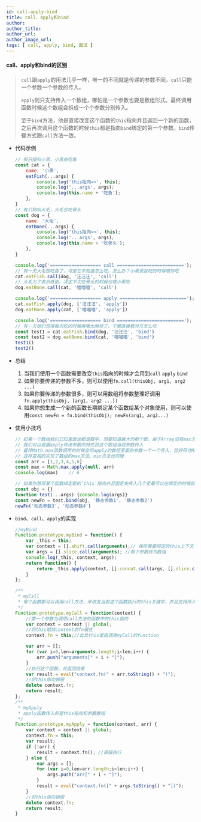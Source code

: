 ```yaml
---
id: call-apply-bind
title: call、apply和bind
author: 
author_title: 
author_url: 
author_image_url: 
tags: [ call, apply, bind, 面试 ]
---
```



#### call、apply和bind的区别

  > `call`跟`apply`的用法几乎一样，唯一的不同就是传递的参数不同，`call`只能一个参数一个参数的传入。
  >
  > `apply`则只支持传入一个数组，哪怕是一个参数也要是数组形式。最终调用函数时候这个数组会拆成一个个参数分别传入。
  >
  > 至于`bind`方法，他是直接改变这个函数的`this`指向并且返回一个新的函数，之后再次调用这个函数的时候`this`都是指向`bind`绑定的第一个参数。`bind`传餐方式跟`call`方法一致。


<!--truncate-->



- 代码示例

  ```js
  // 有只猫叫小黑，小黑会吃鱼
  const cat = {
      name: '小黑',
      eatFish(...args) {
          console.log('this指向=>', this);
          console.log('...args', args);
          console.log(this.name + '吃鱼');
      },
  }
  // 有只狗叫大毛，大毛会吃骨头
  const dog = {
      name: '大毛',
      eatBone(...args) {
          console.log('this指向=>', this);
          console.log('...args', args);
          console.log(this.name + '吃骨头');
      },
  }
  
  console.log('=================== call =========================');
  // 有一天大毛想吃鱼了，可是它不知道怎么吃。怎么办？小黑说我吃的时候喂你吃
  cat.eatFish.call(dog, '汪汪汪', 'call')
  // 大毛为了表示感谢，决定下次吃骨头的时候也喂小黑吃
  dog.eatBone.call(cat, '喵喵喵', 'call')
  
  console.log('=================== apply =========================');
  cat.eatFish.apply(dog, ['汪汪汪', 'apply'])
  dog.eatBone.apply(cat, ['喵喵喵', 'apply'])
  
  console.log('=================== bind =========================');
  // 有一天他们觉得每次吃的时候再喂太麻烦了。干脆直接教对方怎么吃
  const test1 = cat.eatFish.bind(dog, '汪汪汪', 'bind')
  const test2 = dog.eatBone.bind(cat, '喵喵喵', 'bind')
  test1()
  test2()
  ```

- 总结

   1. 当我们使用一个函数需要改变`this`指向的时候才会用到`call` `apply`  `bind`
   2. 如果你要传递的参数不多，则可以使用`fn.call(thisObj, arg1, arg2 ...)`
   3. 如果你要传递的参数很多，则可以用数组将参数整理好调用`fn.apply(thisObj, [arg1, arg2 ...])`
   4. 如果你想生成一个新的函数长期绑定某个函数给某个对象使用，则可以使用`const newFn = fn.bind(thisObj); newFn(arg1, arg2...)`
  
- 使用小技巧

  ```js
  // 如果一个数组我们已知里面全都是数字，想要知道最大的那个数，由于Array没有max方法，Math对象上有
  // 我们可以根据apply传递参数的特性将这个数组当成参数传入
  // 最终Math.max函数调用的时候会将apply的数组里面的参数一个一个传入，恰好符合Math.max的参数传递方式
  // 这样变相的实现了数组的max方法。min方法也同理
  const arr = [1,2,3,4,5,6]
  const max = Math.max.apply(null, arr)
  console.log(max)    // 6
  
  // 如果你想将某个函数绑定新的`this`指向并且固定先传入几个变量可以在绑定的时候就传入，之后调用新函数传入的参数都会排在之后
  const obj = {}
  function test(...args) {console.log(args)}
  const newFn = test.bind(obj, '静态参数1', '静态参数2')
  newFn('动态参数3', '动态参数4')
  ```

- `bind`、`call`、`apply`的实现

  ```js
  //myBind
  Function.prototype.myBind = function() {
      var _this = this;
      var context = [].shift.call(arguments);// 保存需要绑定的this上下文
      var args = [].slice.call(arguments); //剩下参数转为数组
      console.log(_this, context, args);
      return function() {
          return _this.apply(context, [].concat.call(args, [].slice.call(arguments)));
      }
  };
  
  /**
   * myCall
   * 每个函数都可以调用call方法，来改变当前这个函数执行的this关键字，并且支持传入参数
   */
  Function.prototype.myCall = function(context) {
      //第一个参数为调用call方法的函数中的this指向
      var context = context || global;
      //将this赋给context的fn属性
      context.fn = this;//此处this是指调用myCall的function
  
      var arr = [];
      for (var i=0,len=arguments.length;i<len;i++) {
          arr.push("arguments[" + i + "]");
      }
      //执行这个函数，并返回结果
      var result = eval("context.fn(" + arr.toString() + ")");
      //将this指向销毁
      delete context.fn;
      return result;
  };
  /**
   * myApply
   * apply函数传入的是this指向和参数数组
   */
  Function.prototype.myApply = function(context, arr) {
      var context = context || global;
      context.fn = this;
      var result;
      if (!arr) {
          result = context.fn(); //直接执行
      } else {
          var args = [];
          for (var i=0,len=arr.length;i<len;i++) {
              args.push("arr[" + i + "]");
          }
          result = eval("context.fn([" + args.toString() + "])");
      }
      //将this指向销毁
      delete context.fn;
      return result;
  }
  ```

  
